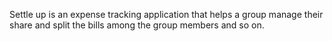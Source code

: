 Settle up is an expense tracking application that helps a group manage their share and split the bills among the group members and so on.
